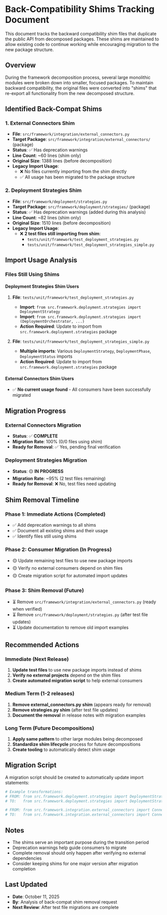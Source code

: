 # Back-Compatibility Shims Tracking Document

This document tracks the backward compatibility shim files that duplicate the public API from decomposed packages. These shims are maintained to allow existing code to continue working while encouraging migration to the new package structure.

## Overview

During the framework decomposition process, several large monolithic modules were broken down into smaller, focused packages. To maintain backward compatibility, the original files were converted into "shims" that re-export all functionality from the new decomposed structure.

## Identified Back-Compat Shims

### 1. External Connectors Shim
- **File**: `src/framework/integration/external_connectors.py`
- **Target Package**: `src/framework/integration/external_connectors/` (package)
- **Status**: ✅ Has deprecation warnings
- **Line Count**: ~60 lines (shim only)
- **Original Size**: 1388 lines (before decomposition)
- **Legacy Import Usage**:
  - ❌ No files currently importing from the shim directly
  - ✅ All usage has been migrated to the package structure

### 2. Deployment Strategies Shim
- **File**: `src/framework/deployment/strategies.py`
- **Target Package**: `src/framework/deployment/strategies/` (package)
- **Status**: ✅ Has deprecation warnings (added during this analysis)
- **Line Count**: ~82 lines (shim only)
- **Original Size**: 1510 lines (before decomposition)
- **Legacy Import Usage**:
  - ❌ **2 test files still importing from shim**:
    - `tests/unit/framework/test_deployment_strategies.py`
    - `tests/unit/framework/test_deployment_strategies_simple.py`

## Import Usage Analysis

### Files Still Using Shims

#### Deployment Strategies Shim Users
1. **File**: `tests/unit/framework/test_deployment_strategies.py`
   - **Import**: `from src.framework.deployment.strategies import DeploymentStrategy`
   - **Import**: `from src.framework.deployment.strategies import (DeploymentOrchestrator, ...)`
   - **Action Required**: Update to import from `src.framework.deployment.strategies` package

2. **File**: `tests/unit/framework/test_deployment_strategies_simple.py`
   - **Multiple imports**: Various `DeploymentStrategy`, `DeploymentPhase`, `DeploymentStatus` imports
   - **Action Required**: Update to import from `src.framework.deployment.strategies` package

#### External Connectors Shim Users
- ✅ **No current usage found** - All consumers have been successfully migrated

## Migration Progress

### External Connectors Migration
- **Status**: ✅ **COMPLETE**
- **Migration Rate**: 100% (0/0 files using shim)
- **Ready for Removal**: ✅ Yes, pending final verification

### Deployment Strategies Migration
- **Status**: 🟡 **IN PROGRESS**
- **Migration Rate**: ~95% (2 test files remaining)
- **Ready for Removal**: ❌ No, test files need updating

## Shim Removal Timeline

### Phase 1: Immediate Actions (Completed)
- ✅ Add deprecation warnings to all shims
- ✅ Document all existing shims and their usage
- ✅ Identify files still using shims

### Phase 2: Consumer Migration (In Progress)
- 🟡 Update remaining test files to use new package imports
- 🟡 Verify no external consumers depend on shim files
- 🟡 Create migration script for automated import updates

### Phase 3: Shim Removal (Future)
- ⏳ Remove `src/framework/integration/external_connectors.py` (ready when verified)
- ⏳ Remove `src/framework/deployment/strategies.py` (after test file updates)
- ⏳ Update documentation to remove old import examples

## Recommended Actions

### Immediate (Next Release)
1. **Update test files** to use new package imports instead of shims
2. **Verify no external projects** depend on the shim files
3. **Create automated migration script** to help external consumers

### Medium Term (1-2 releases)
1. **Remove external_connectors.py shim** (appears ready for removal)
2. **Remove strategies.py shim** (after test file updates)
3. **Document the removal** in release notes with migration examples

### Long Term (Future Decompositions)
1. **Apply same pattern** to other large modules being decomposed
2. **Standardize shim lifecycle** process for future decompositions
3. **Create tooling** to automatically detect shim usage

## Migration Script

A migration script should be created to automatically update import statements:

```python
# Example transformations:
# FROM: from src.framework.deployment.strategies import DeploymentStrategy
# TO:   from src.framework.deployment.strategies import DeploymentStrategy

# FROM: from src.framework.integration.external_connectors import ConnectorType
# TO:   from src.framework.integration.external_connectors import ConnectorType
```

## Notes

- The shims serve an important purpose during the transition period
- Deprecation warnings help guide consumers to migrate
- Complete removal should only happen after verifying no external dependencies
- Consider keeping shims for one major version after migration completion

## Last Updated
- **Date**: October 11, 2025
- **By**: Analysis of back-compat shim removal request
- **Next Review**: After test file migrations are complete
